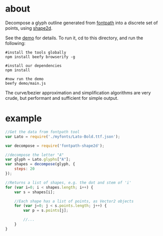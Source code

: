 # about

Decompose a glyph outline generated from [fontpath](https://github.com/mattdesl/fontpath) into a discrete set of points, using [shape2d](https://github.com/mattdesl/fontpath).

See the [demo](demo/main.js) for details. To run it, cd to this directory, and run the following:

```
#install the tools globally
npm install beefy browserify -g

#install our dependencies
npm install

#now run the demo
beefy demo/main.js
```

The curve/bezier approximation and simplification algorithms are very crude, but performant and sufficient for simple output.

# example

```js
//Get the data from fontpath tool 
var Lato = require('./myfonts/Lato-Bold.ttf.json');

var decompose = require('fontpath-shape2d');

//decompose the letter "A"
var glyph = Lato.glyphs["A"];
var shapes = decompose(glyph, {
	steps: 20
});

//Returns a list of shapes, e.g. the dot and stem of 'i' 
for (var i=0; i < shapes.length; i++) {
	var s = shapes[i];

	//Each shape has a list of points, as Vector2 objects
	for (var j=0; j < s.points.length; j++) {
		var p = s.points[j];

		//...
	}
}
```